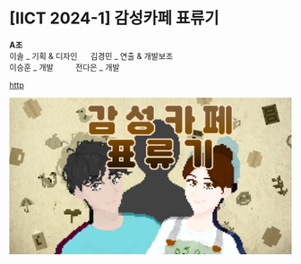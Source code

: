 # [IICT 2024-1] 감성카페 표류기

**A조**&nbsp;&nbsp;&nbsp;&nbsp;  
이솔 _ 기획 & 디자인&nbsp;&nbsp;&nbsp;&nbsp;&nbsp;&nbsp;김경민 _ 연출 & 개발보조&nbsp;&nbsp;&nbsp;&nbsp;  
이승훈 _ 개발&nbsp;&nbsp;&nbsp;&nbsp;&nbsp;&nbsp;&nbsp;&nbsp;&nbsp;&nbsp;전다은 _ 개발&nbsp;&nbsp;&nbsp;&nbsp;  

[http](https://github.com/rottingpotato/gamsungCafe_lastVer/)

![Alt text](/(assets)common_bg_items/opening_title.png)
